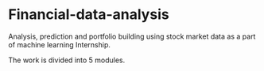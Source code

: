 # Financial-data-analysis

Analysis, prediction and portfolio building using stock market data as a part of machine learning Internship.

The work is divided into 5 modules.
